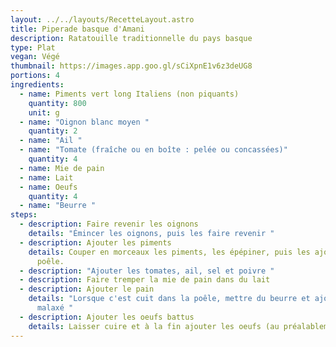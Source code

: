 ```yaml
---
layout: ../../layouts/RecetteLayout.astro
title: Piperade basque d'Amani
description: Ratatouille traditionnelle du pays basque
type: Plat
vegan: Végé
thumbnail: https://images.app.goo.gl/sCiXpnE1v6z3deUG8
portions: 4
ingredients:
  - name: Piments vert long Italiens (non piquants)
    quantity: 800
    unit: g
  - name: "Oignon blanc moyen "
    quantity: 2
  - name: "Ail "
  - name: "Tomate (fraîche ou en boîte : pelée ou concassées)"
    quantity: 4
  - name: Mie de pain
  - name: Lait
  - name: Oeufs
    quantity: 4
  - name: "Beurre "
steps:
  - description: Faire revenir les oignons
    details: "Émincer les oignons, puis les faire revenir "
  - description: Ajouter les piments
    details: Couper en morceaux les piments, les épépiner, puis les ajouter dans la
      poêle.
  - description: "Ajouter les tomates, ail, sel et poivre "
  - description: Faire tremper la mie de pain dans du lait
  - description: Ajouter le pain
    details: "Lorsque c'est cuit dans la poêle, mettre du beurre et ajouter le pain
      malaxé "
  - description: Ajouter les oeufs battus
    details: Laisser cuire et à la fin ajouter les oeufs (au préalablement battus)
---
```

